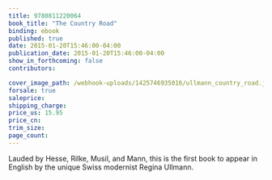 ```yaml
---
title: 9780811220064
book_title: "The Country Road"
binding: ebook
published: true
date: 2015-01-20T15:46:00-04:00
publication_date: 2015-01-20T15:46:00-04:00
show_in_forthcoming: false
contributors:

cover_image_path: /webhook-uploads/1425746935016/ullmann_country_road.jpg
forsale: true
saleprice:
shipping_charge:
price_us: 15.95
price_cn:
trim_size:
page_count:
---
```

Lauded by Hesse, Rilke, Musil, and Mann, this is the first book to appear in English by the unique Swiss modernist Regina Ullmann.

